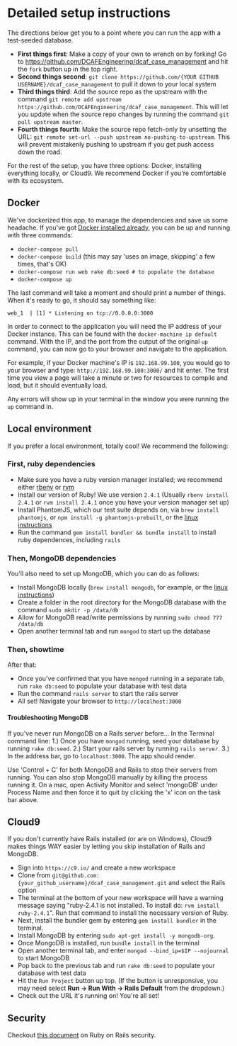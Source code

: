 # Detailed setup instructions

The directions below get you to a point where you can run the app with a test-seeded database.

* **First things first**: Make a copy of your own to wrench on by forking! Go to https://github.com/DCAFEngineering/dcaf_case_management and hit the `fork` button up in the top right.
* **Second things second**: `git clone https://github.com/{YOUR GITHUB USERNAME}/dcaf_case_management` to pull it down to your local system
* **Third things third**: Add the source repo as the upstream with the command `git remote add upstream https://github.com/DCAFEngineering/dcaf_case_management`. This will let you update when the source repo changes by running the command `git pull upstream master`.
* **Fourth things fourth**: Make the source repo fetch-only by unsetting the URL: `git remote set-url --push upstream no-pushing-to-upstream`. This will prevent mistakenly pushing to upstream if you get push access down the road.

For the rest of the setup, you have three options: Docker, installing everything locally, or Cloud9. We recommend Docker if you're comfortable with its ecosystem.

## Docker

We've dockerized this app, to manage the dependencies and save us some headache. If you've got [Docker installed already](https://docs.docker.com/engine/installation/), you can be up and running with three commands:

* `docker-compose pull`
* `docker-compose build` (this may say 'uses an image, skipping' a few times, that's OK)
* `docker-compose run web rake db:seed # to populate the database`
* `docker-compose up`

The last command will take a moment and should print a number of things. When it's ready
to go, it should say something like:

    web_1  | [1] * Listening on tcp://0.0.0.0:3000

In order to connect to the application you will need the IP address of your Docker instance.
This can be found with the `docker-machine ip default` command. With the IP, and the port
from the output of the original `up` command, you can now go to your browser and navigate
to the application.

For example, if your Docker machine's IP is `192.168.99.100`, you would go to your browser
and type: `http://192.168.99.100:3000/` and hit enter. The first time you view a page will
take a minute or two for resources to compile and load, but it should eventually load.

Any errors will show up in your terminal in the window you were running the `up` command in.

## Local environment

If you prefer a local environment, totally cool! We recommend the following:

### First, ruby dependencies
* Make sure you have a ruby version manager installed; we recommend either [rbenv](https://github.com/rbenv/rbenv) or [rvm](https://rvm.io/)
* Install our version of Ruby! We use version `2.4.1` (Usually `rbenv install 2.4.1` or `rvm install 2.4.1` once you have your version manager set up)
* Install PhantomJS, which our test suite depends on, via `brew install phantomjs`, or `npm install -g phantomjs-prebuilt`, or the [linux instructions](http://phantomjs.org/download.html)
* Run the command `gem install bundler && bundle install` to install ruby dependences, including `rails`

### Then, MongoDB dependencies
You'll also need to set up MongoDB, which you can do as follows:
* Install MongoDB locally (`brew install mongodb`, for example, or the [linux instructions](https://docs.mongodb.org/manual/tutorial/install-mongodb-on-ubuntu/))
* Create a folder in the root directory for the MongoDB database with the command `sudo mkdir -p /data/db`
* Allow for MongoDB read/write permissions by running `sudo chmod 777 /data/db`
* Open another terminal tab and run `mongod` to start up the database

### Then, showtime
After that:
* Once you've confirmed that you have `mongod` running in a separate tab, run `rake db:seed` to populate your database with test data
* Run the command `rails server` to start the rails server
* All set! Navigate your browser to `http://localhost:3000`

#### Troubleshooting MongoDB
If you've never run MongoDB on a Rails server before...
In the Terminal command line:
1.) Once you have `mongod` running, seed your database by running `rake db:seed`.
2.) Start your rails server by running `rails server`.
3.) In the address bar, go to `localhost:3000`. The app should render.

Use 'Control + C' for both MongoDB and Rails to stop their servers from running. You can also stop MongoDB manually by killing the process running it. On a mac, open Activity Monitor and select 'mongoDB' under Process Name and then force it to quit by clicking the 'x' icon on the task bar above.


## Cloud9

If you don't currently have Rails installed (or are on Windows), Cloud9 makes things WAY easier by letting you skip installation of Rails and MongoDB.

* Sign into `https://c9.io/` and create a new workspace
* Clone from `git@github.com:{your_github_username}/dcaf_case_management.git` and select the Rails option
* The terminal at the bottom of your new workspace will have a warning message saying "ruby-2.4.1 is not installed. To install do: `rvm install ruby-2.4.1`". Run that command to install the necessary version of Ruby.
* Next, install the bundler gem by entering `gem install bundler` in the terminal.
* Install MongoDB by entering `sudo apt-get install -y mongodb-org`.
* Once MongoDB is installed, run `bundle install` in the terminal
* Open another terminal tab, and enter `mongod --bind_ip=$IP --nojournal` to start MongoDB
* Pop back to the previous tab and run `rake db:seed` to populate your database with test data
* Hit the `Run Project` button up top. (If the button is unresponsive, you may need select **Run -> Run With -> Rails Default** from the dropdown.)
* Check out the URL it's running on! You're all set!


## Security

Checkout [this document](https://github.com/DCAFEngineering/dcaf_case_management/docs/SECURITY_INTRO.md) on Ruby on Rails security.